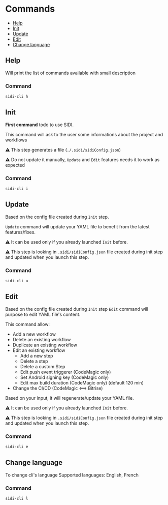 # Commands

* [Help](#help)
* [Init](#init)
* [Update](#update)
* [Edit](#edit)
* [Change language](#change-language)

## Help

Will print the list of commands available with small description

### Command

```bash
sidi-cli h
```

## Init

**First command** todo to use SIDI.

This command will ask to the user some informations about the project and workflows

⚠️ This step generates a file (`./.sidi/sidiConfig.json`)

⚠️ Do not update it manually, `Update` and `Edit` features needs it to work as expected


### Command

```bash
sidi-cli i
```


## Update

Based on the config file created during `Init` step.

`Update` command will update your YAML file to benefit from the latest features/fixes.


⚠️ It can be used only if you already launched `Init` before.

⚠️ This step is looking in `.sidi/sidiConfig.json` file created during init step and updated when you launch this step.

### Command

```bash
sidi-cli u
```

## Edit

Based on the config file created during `Init` step
`Edit` command will purpose to edit YAML file's content.

This command allow:
- Add a new workflow
- Delete an existing workflow
- Duplicate an existing workflow
- Edit an existing workflow
    - Add a new step
    - Delete a step
    - Delete a custom Step
    - Edit push event triggerer (CodeMagic only)
    - Set Android signing key (CodeMagic only)
    - Edit max build duration (CodeMagic only) (default 120 min)
- Change the CI/CD (CodeMagic <==> Bitrise)

Based on your input, it will regenerate/update your YAML file.

⚠️ It can be used only if you already launched `Init` before.

⚠️ This step is looking in `.sidi/sidiConfig.json` file created during init step and updated when you launch this step.

### Command

```bash
sidi-cli e
```

## Change language

To change cli's language
Supported languages: English, French

### Command

```bash
sidi-cli l
```